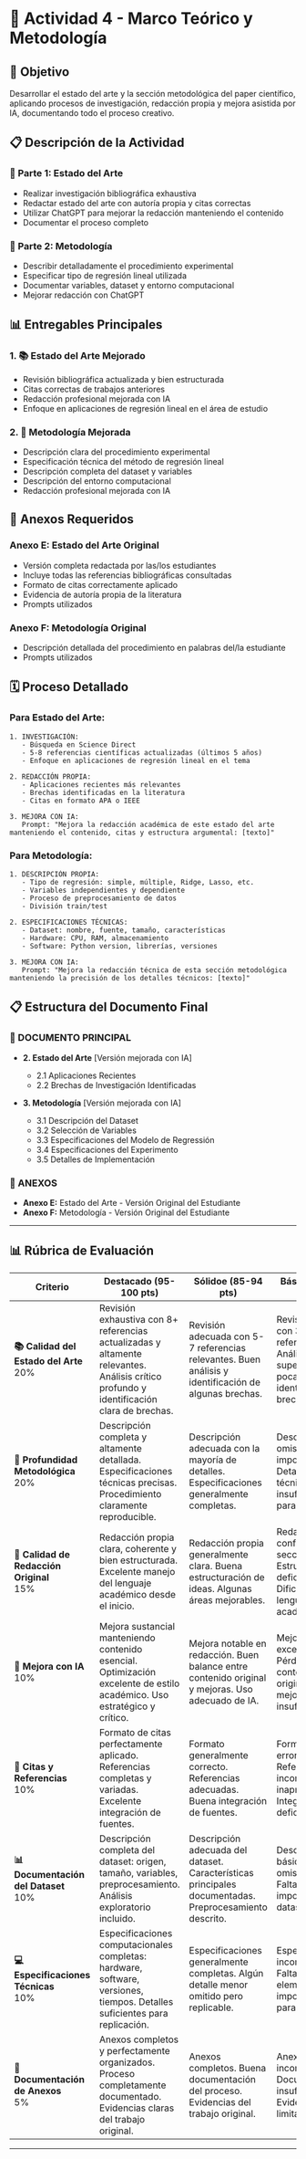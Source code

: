 # 📝 Actividad 4 - Marco Teórico y Metodología

## 🎯 Objetivo
Desarrollar el estado del arte y la sección metodológica del paper científico, aplicando procesos de investigación, redacción propia y mejora asistida por IA, documentando todo el proceso creativo.

## 📋 Descripción de la Actividad

### 🔹 Parte 1: Estado del Arte
- Realizar investigación bibliográfica exhaustiva
- Redactar estado del arte con autoría propia y citas correctas
- Utilizar ChatGPT para mejorar la redacción manteniendo el contenido
- Documentar el proceso completo

### 🔹 Parte 2: Metodología
- Describir detalladamente el procedimiento experimental
- Especificar tipo de regresión lineal utilizada
- Documentar variables, dataset y entorno computacional
- Mejorar redacción con ChatGPT

## 📊 Entregables Principales

### 1. 📚 Estado del Arte Mejorado
- Revisión bibliográfica actualizada y bien estructurada
- Citas correctas de trabajos anteriores
- Redacción profesional mejorada con IA
- Enfoque en aplicaciones de regresión lineal en el área de estudio

### 2. 🔬 Metodología Mejorada
- Descripción clara del procedimiento experimental
- Especificación técnica del método de regresión lineal
- Descripción completa del dataset y variables
- Descripción del entorno computacional
- Redacción profesional mejorada con IA

## 📁 Anexos Requeridos

### Anexo E: Estado del Arte Original
- Versión completa redactada por las/los estudiantes
- Incluye todas las referencias bibliográficas consultadas
- Formato de citas correctamente aplicado
- Evidencia de autoría propia de la literatura
- Prompts utilizados

### Anexo F: Metodología Original
- Descripción detallada del procedimiento en palabras del/la estudiante
- Prompts utilizados

## 🗓️ Proceso Detallado

### Para Estado del Arte:
```
1. INVESTIGACIÓN:
   - Búsqueda en Science Direct
   - 5-8 referencias científicas actualizadas (últimos 5 años)
   - Enfoque en aplicaciones de regresión lineal en el tema

2. REDACCIÓN PROPIA:
   - Aplicaciones recientes más relevantes
   - Brechas identificadas en la literatura
   - Citas en formato APA o IEEE

3. MEJORA CON IA:
   Prompt: "Mejora la redacción académica de este estado del arte manteniendo el contenido, citas y estructura argumental: [texto]"
```

### Para Metodología:
```
1. DESCRIPCIÓN PROPIA:
   - Tipo de regresión: simple, múltiple, Ridge, Lasso, etc.
   - Variables independientes y dependiente
   - Proceso de preprocesamiento de datos
   - División train/test

2. ESPECIFICACIONES TÉCNICAS:
   - Dataset: nombre, fuente, tamaño, características
   - Hardware: CPU, RAM, almacenamiento
   - Software: Python version, librerías, versiones

3. MEJORA CON IA:
   Prompt: "Mejora la redacción técnica de esta sección metodológica manteniendo la precisión de los detalles técnicos: [texto]"
```

## 📋 Estructura del Documento Final

### **📄 DOCUMENTO PRINCIPAL**
- **2. Estado del Arte** [Versión mejorada con IA]
  - 2.1 Aplicaciones Recientes
  - 2.2 Brechas de Investigación Identificadas

- **3. Metodología** [Versión mejorada con IA]
  - 3.1 Descripción del Dataset
  - 3.2 Selección de Variables
  - 3.3 Especificaciones del Modelo de Regressión
  - 3.4 Especificaciones del Experimento
  - 3.5 Detalles de Implementación

### **📎 ANEXOS**
- **Anexo E:** Estado del Arte - Versión Original del Estudiante
- **Anexo F:** Metodología - Versión Original del Estudiante  

---

## 📊 Rúbrica de Evaluación

| **Criterio** | **Destacado (95-100 pts)** | **Sólidoe (85-94 pts)** | **Básico (75-84 pts)** | **Incipiente (0-574 pts)** |
|--------------|--------------------------------------|-------------------------------------|---------------------------------------|--------------------------------|
| **📚 Calidad del Estado del Arte** <br> 20% | Revisión exhaustiva con 8+ referencias actualizadas y altamente relevantes. Análisis crítico profundo y identificación clara de brechas. | Revisión adecuada con 5-7 referencias relevantes. Buen análisis y identificación de algunas brechas. | Revisión básica con 3-4 referencias. Análisis superficial y poca identificación de brechas. | Revisión insuficiente con <3 referencias. Análisis ausente o muy elemental. |
| **🔬 Profundidad Metodológica**<br> 20% | Descripción completa y altamente detallada. Especificaciones técnicas precisas. Procedimiento claramente reproducible. | Descripción adecuada con la mayoría de detalles. Especificaciones generalmente completas. | Descripción con omisiones importantes. Detalles técnicos insuficientes para replicación. | Descripción vaga o incompleta. Faltan elementos esenciales metodológicos. |
| **📝 Calidad de Redacción Original** <br> 15% | Redacción propia clara, coherente y bien estructurada. Excelente manejo del lenguaje académico desde el inicio. | Redacción propia generalmente clara. Buena estructuración de ideas. Algunas áreas mejorables. | Redacción confusa en secciones. Estructura deficiente. Dificultades con lenguaje académico. | Redacción muy deficiente. Ideas desorganizadas. Grave problemas de coherencia. |
| **🎯 Mejora con IA** <br> 10% | Mejora sustancial manteniendo contenido esencial. Optimización excelente de estilo académico. Uso estratégico y crítico. | Mejora notable en redacción. Buen balance entre contenido original y mejoras. Uso adecuado de IA. | Mejora mínima o excesiva. Pérdida de contenido original o mejoras insuficientes. | Mejora inapropiada o ausente. Contenido alterado significativamente o sin cambios. |
| **🔗 Citas y Referencias** <br> 10%| Formato de citas perfectamente aplicado. Referencias completas y variadas. Excelente integración de fuentes. | Formato generalmente correcto. Referencias adecuadas. Buena integración de fuentes. | Formato con errores. Referencias incompletas o inapropiadas. Integración deficiente. | Formato incorrecto o ausente. Referencias insuficientes o irrelevantes. |
| **📊 Documentación del Dataset** <br> 10%| Descripción completa del dataset: origen, tamaño, variables, preprocesamiento. Análisis exploratorio incluido. | Descripción adecuada del dataset. Características principales documentadas. Preprocesamiento descrito. | Descripción básica con omisiones. Faltan detalles importantes del dataset. | Descripción insuficiente o incorrecta. Datasets no caracterizados adecuadamente. |
| **💻 Especificaciones Técnicas** <br> 10% | Especificaciones computacionales completas: hardware, software, versiones, tiempos. Detalles suficientes para replicación. | Especificaciones generalmente completas. Algún detalle menor omitido pero replicable. | Especificaciones incompletas. Faltan elementos importantes para replicación. | Especificaciones ausentes o muy insuficientes. No permite replicación. |
| **📁 Documentación de Anexos** <br> 5%| Anexos completos y perfectamente organizados. Proceso completamente documentado. Evidencias claras del trabajo original. | Anexos completos. Buena documentación del proceso. Evidencias del trabajo original. | Anexos incompletos. Documentación insuficiente. Evidencias limitadas. | Anexos faltantes o muy deficientes. Sin documentación del proceso. |

---



